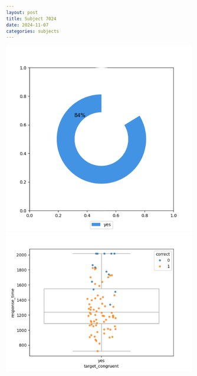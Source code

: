 ```yaml
---
layout: post
title: Subject 7024
date: 2024-11-07
categories: subjects
---
```


![](data/7024/run-2/7024_accuracy_target_congruence.png)
![](data/7024/run-2/7024_rt_congruence.png)
